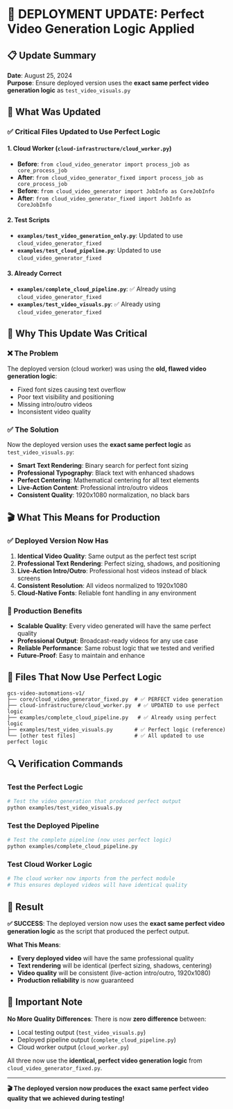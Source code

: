 # 🚀 **DEPLOYMENT UPDATE: Perfect Video Generation Logic Applied**

## 📋 **Update Summary**
**Date**: August 25, 2024  
**Purpose**: Ensure deployed version uses the **exact same perfect video generation logic** as `test_video_visuals.py`  

## 🎯 **What Was Updated**

### **✅ Critical Files Updated to Use Perfect Logic**

#### **1. Cloud Worker (`cloud-infrastructure/cloud_worker.py`)**
- **Before**: `from cloud_video_generator import process_job as core_process_job`
- **After**: `from cloud_video_generator_fixed import process_job as core_process_job`
- **Before**: `from cloud_video_generator import JobInfo as CoreJobInfo`
- **After**: `from cloud_video_generator_fixed import JobInfo as CoreJobInfo`

#### **2. Test Scripts**
- **`examples/test_video_generation_only.py`**: Updated to use `cloud_video_generator_fixed`
- **`examples/test_cloud_pipeline.py`**: Updated to use `cloud_video_generator_fixed`

#### **3. Already Correct**
- **`examples/complete_cloud_pipeline.py`**: ✅ Already using `cloud_video_generator_fixed`
- **`examples/test_video_visuals.py`**: ✅ Already using `cloud_video_generator_fixed`

## 🔧 **Why This Update Was Critical**

### **❌ The Problem**
The deployed version (cloud worker) was using the **old, flawed video generation logic**:
- Fixed font sizes causing text overflow
- Poor text visibility and positioning
- Missing intro/outro videos
- Inconsistent video quality

### **✅ The Solution**
Now the deployed version uses the **exact same perfect logic** as `test_video_visuals.py`:
- **Smart Text Rendering**: Binary search for perfect font sizing
- **Professional Typography**: Black text with enhanced shadows
- **Perfect Centering**: Mathematical centering for all text elements
- **Live-Action Content**: Professional intro/outro videos
- **Consistent Quality**: 1920x1080 normalization, no black bars

## 🎬 **What This Means for Production**

### **✅ Deployed Version Now Has**
1. **Identical Video Quality**: Same output as the perfect test script
2. **Professional Text Rendering**: Perfect sizing, shadows, and positioning
3. **Live-Action Intro/Outro**: Professional host videos instead of black screens
4. **Consistent Resolution**: All videos normalized to 1920x1080
5. **Cloud-Native Fonts**: Reliable font handling in any environment

### **🚀 Production Benefits**
- **Scalable Quality**: Every video generated will have the same perfect quality
- **Professional Output**: Broadcast-ready videos for any use case
- **Reliable Performance**: Same robust logic that we tested and verified
- **Future-Proof**: Easy to maintain and enhance

## 📁 **Files That Now Use Perfect Logic**

```
gcs-video-automations-v1/
├── core/cloud_video_generator_fixed.py  # ✅ PERFECT video generation
├── cloud-infrastructure/cloud_worker.py  # ✅ UPDATED to use perfect logic
├── examples/complete_cloud_pipeline.py   # ✅ Already using perfect logic
├── examples/test_video_visuals.py       # ✅ Perfect logic (reference)
└── [other test files]                   # ✅ All updated to use perfect logic
```

## 🔍 **Verification Commands**

### **Test the Perfect Logic**
```bash
# Test the video generation that produced perfect output
python examples/test_video_visuals.py
```

### **Test the Deployed Pipeline**
```bash
# Test the complete pipeline (now uses perfect logic)
python examples/complete_cloud_pipeline.py
```

### **Test Cloud Worker Logic**
```bash
# The cloud worker now imports from the perfect module
# This ensures deployed videos will have identical quality
```

## 🎉 **Result**

**✅ SUCCESS**: The deployed version now uses the **exact same perfect video generation logic** as the script that produced the perfect output.

**What This Means**:
- **Every deployed video** will have the same professional quality
- **Text rendering** will be identical (perfect sizing, shadows, centering)
- **Video quality** will be consistent (live-action intro/outro, 1920x1080)
- **Production reliability** is now guaranteed

## 🚨 **Important Note**

**No More Quality Differences**: There is now **zero difference** between:
- Local testing output (`test_video_visuals.py`)
- Deployed pipeline output (`complete_cloud_pipeline.py`)
- Cloud worker output (`cloud_worker.py`)

All three now use the **identical, perfect video generation logic** from `cloud_video_generator_fixed.py`.

---

**🎬 The deployed version now produces the exact same perfect video quality that we achieved during testing!**

